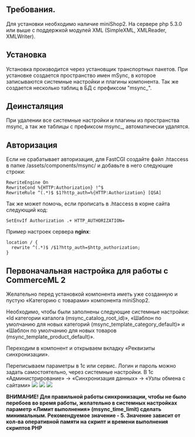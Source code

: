 ## Требования.

Для установки необходимо наличие miniShop2. На сервере php 5.3.0 или выше с поддержкой модулей XML (SimpleXML, XMLReader, XMLWriter).

## Установка

Установка производится через установщик транспортных пакетов. При установке создается пространство имен mSync, в которое
записываются системные настройки и плагины компонента. Так же создается несколько таблиц в БД с префиксом "msync_".

## Деинсталяция

При удалении все системные настройки и плагины из пространства msync, а так же таблицы с префиксом msync_, автоматически удалятся.

## Авторизация

Если не срабатывает авторизация, для FastCGI создайте файл .htaccess в папке /assets/components/msync/ и добавьте в него следующие строки:

```text
RewriteEngine On
RewriteCond %{HTTP:Authorization} !^$
RewriteRule ^(.*)$ $1?http_auth=%{HTTP:Authorization} [QSA]
```

Так же может помочь, если прописать в .htaccess в корне сайта следующий код:

```text
SetEnvIf Authorization .+ HTTP_AUTHORIZATION=
```

Пример настроек сервера **nginx**:

```text
location / {
  rewrite ^(.*)$ /$1?http_auth=$http_authorization;
}
```

## Первоначальная настройка для работы с CommerceML 2

Желательно перед установкой компонента иметь уже созданную и пустую «Категорию с товарами» компонента miniShop2.

Необходимо, чтобы были заполнены следующие системные настройки: «Id категории каталога (msync_catalog_root_id)», «Шаблон по умолчанию для новых категорий (msync_template_category_default)» и «Шаблон по умолчанию для новых товаров (msync_template_product_default)».

Переходим в компонент и открываем вкладку «Реквизиты синхронизации».

Переписываем параметры в 1с или сервис. Логин и пароль можно задать самостоятельно, через системные настройки.
В 1с «Администрирование» -> «Синхронизация данных» -> «Узлы обмена с сайтами»
[![](https://file.modx.pro/files/0/a/9/0a92dfc1b86b68372a8ab86e4f2b2ec5s.jpg)](https://file.modx.pro/files/0/a/9/0a92dfc1b86b68372a8ab86e4f2b2ec5s.jpg)
[![](https://file.modx.pro/files/e/8/0/e80811163a05d27971fc25bf2b5b986es.jpg)](https://file.modx.pro/files/e/8/0/e80811163a05d27971fc25bf2b5b986es.jpg)
[![](https://file.modx.pro/files/f/8/0/f8075647c55dea303f913bf8c72e3560s.jpg)](https://file.modx.pro/files/f/8/0/f8075647c55dea303f913bf8c72e3560s.jpg)

**ВНИМАНИЕ! Для правильной работы синхронизации, чтобы не было перебоев во время работы, желательно в системных настройках параметр «Лимит выполнения» (msync_time_limit) сделать минимальным. Рекомендуемое значение - 5. Значение зависит от кол-ва оперативной памяти на скрипт и времени выполнения скриптов PHP**
